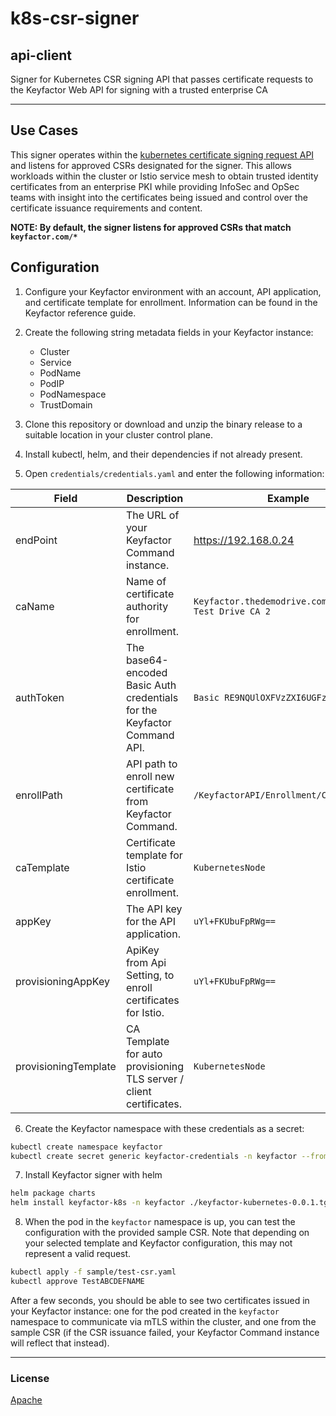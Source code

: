 # k8s-csr-signer
## api-client

Signer for Kubernetes CSR signing API that passes certificate requests to the Keyfactor Web API for signing with a trusted enterprise CA

<!-- add integration specific information below -->
*** 

## Use Cases

This signer operates within the [kubernetes certificate signing request API](https://kubernetes.io/docs/reference/access-authn-authz/certificate-signing-requests/)
and listens for approved CSRs designated for the signer. This allows workloads within the cluster or Istio service mesh
to obtain trusted identity certificates from an enterprise PKI while providing InfoSec and OpSec teams with insight into
the certificates being issued and control over the certificate issuance requirements and content.

**NOTE: By default, the signer listens for approved CSRs that match `keyfactor.com/*`**

## Configuration

1. Configure your Keyfactor environment with an account, API application, and certificate template for enrollment.
Information can be found in the Keyfactor reference guide.

2. Create the following string metadata fields in your Keyfactor instance:
   - Cluster
   - Service
   - PodName
   - PodIP
   - PodNamespace
   - TrustDomain

3. Clone this repository or download and unzip the binary release to a suitable location in your cluster control plane.

4. Install kubectl, helm, and their dependencies if not already present.

5. Open `credentials/credentials.yaml` and enter the following information:

| Field                | Description                                                              | Example                                                 |
|----------------------|--------------------------------------------------------------------------|---------------------------------------------------------|
| endPoint             | The URL of your Keyfactor Command instance.                              | https://192.168.0.24                                    |
| caName               | Name of certificate authority for enrollment.                            | `Keyfactor.thedemodrive.com\\Keyfactor Test Drive CA 2` |
| authToken            | The base64-encoded Basic Auth credentials for the Keyfactor Command API. | `Basic RE9NQUlOXFVzZXI6UGFzc3dvcmQ=`                    |
| enrollPath           | API path to enroll new certificate from Keyfactor Command.               | `/KeyfactorAPI/Enrollment/CSR`                          |
| caTemplate           | Certificate template for Istio certificate enrollment.                   | `KubernetesNode`                                        |
| appKey               | The API key for the API application.                                     | `uYl+FKUbuFpRWg==`                                      |
| provisioningAppKey   | ApiKey from Api Setting, to enroll certificates for Istio.               | `uYl+FKUbuFpRWg==`                                      |
| provisioningTemplate | CA Template for auto provisioning TLS server / client certificates.      | `KubernetesNode`                                        |

6. Create the Keyfactor namespace with these credentials as a secret:
```bash
kubectl create namespace keyfactor
kubectl create secret generic keyfactor-credentials -n keyfactor --from-file credentials/credentials.yaml
```

7. Install Keyfactor signer with helm
```bash
helm package charts
helm install keyfactor-k8s -n keyfactor ./keyfactor-kubernetes-0.0.1.tgz -f charts/values.yaml
```

8. When the pod in the `keyfactor` namespace is up, you can test the configuration with the provided sample CSR.
Note that depending on your selected template and Keyfactor configuration, this may not represent a valid request.
```bash
kubectl apply -f sample/test-csr.yaml
kubectl approve TestABCDEFNAME
```
After a few seconds, you should be able to see two certificates issued in your Keyfactor instance: one for the pod
created in the `keyfactor` namespace to communicate via mTLS within the cluster, and one from the sample CSR (if the CSR
issuance failed, your Keyfactor Command instance will reflect that instead).

***

### License
[Apache](https://apache.org/licenses/LICENSE-2.0)

